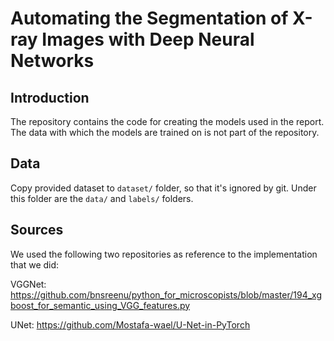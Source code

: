 # Automating the Segmentation of X-ray Images with Deep Neural Networks

## Introduction
The repository contains the code for creating the models used in the report. The data with which the models are trained on is not part of the repository.

## Data
Copy provided dataset to `dataset/` folder, so that it's ignored by git. Under this folder are the `data/` and `labels/` folders.

## Sources
We used the following two repositories as reference to the implementation that we did:

VGGNet: https://github.com/bnsreenu/python_for_microscopists/blob/master/194_xgboost_for_semantic_using_VGG_features.py

UNet: https://github.com/Mostafa-wael/U-Net-in-PyTorch
